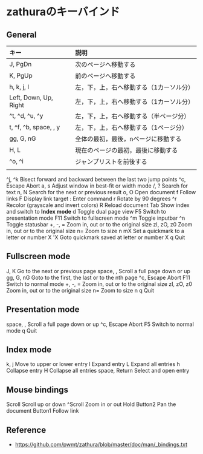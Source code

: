 # zathuraのキーバインド

## General

|キー|説明|
|:---|:---|
|J, PgDn|次のページへ移動する|
|K, PgUp|前のページへ移動する|
|h, k, j, l|左，下，上，右へ移動する（1カーソル分）|
|Left, Down, Up, Right|左，下，上，右へ移動する（1カーソル分）|
|^t, ^d, ^u, ^y|左，下，上，右へ移動する（半ページ分）|
|t, ^f, ^b, space, <S-space>, y|左，下，上，右へ移動する（1ページ分）|
|gg, G, nG|全体の最初，最後，nページに移動する|
|H, L|現在のページの最初，最後に移動する|
|^o, ^i|ジャンプリストを前後する|
|||

  ^j, ^k
    Bisect forward and backward between the last two jump points
  ^c, Escape
    Abort
  a, s
    Adjust window in best-fit or width mode
  /, ?
    Search for text
  n, N
    Search for the next or previous result
  o, O
    Open document
  f
    Follow links
  F
    Display link target
  \:
    Enter command
  r
    Rotate by 90 degrees
  ^r
    Recolor (grayscale and invert colors)
  R
    Reload document
  Tab
    Show index and switch to **Index mode**
  d
    Toggle dual page view
  F5
    Switch to presentation mode
  F11
    Switch to fullscreen mode
  ^m
    Toggle inputbar
  ^n
    Toggle statusbar
  +, -, =
    Zoom in, out or to the original size
  zI, zO, z0
    Zoom in, out or to the original size
  n=
    Zoom to size n
  mX
    Set a quickmark to a letter or number X
  'X
    Goto quickmark saved at letter or number X
  q
    Quit


## Fullscreen mode

  J, K
    Go to the next or previous page
  space, <S-space>, <BackSpace>
    Scroll a full page down or up
  gg, G, nG
    Goto to the first, the last or to the nth page
  ^c, Escape
    Abort
  F11
    Switch to normal mode
  +, -, =
    Zoom in, out or to the original size
  zI, zO, z0
    Zoom in, out or to the original size
  n=
    Zoom to size n
  q
    Quit

## Presentation mode

  space, <S-space>, <BackSpace>
    Scroll a full page down or up
  ^c, Escape
    Abort
  F5
    Switch to normal mode
  q
    Quit

## Index mode

  k, j
    Move to upper or lower entry
  l
    Expand entry
  L
    Expand all entries
  h
    Collapse entry
  H
    Collapse all entries
  space, Return
    Select and open entry


## Mouse bindings

  Scroll
    Scroll up or down
  ^Scroll
    Zoom in or out
  Hold Button2
    Pan the document
  Button1
    Follow link

## Reference
- https://github.com/pwmt/zathura/blob/master/doc/man/_bindings.txt
